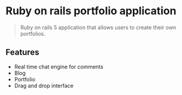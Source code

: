 # Ruby on rails portfolio application

> Ruby on rails 5 application that allows users to create their own portfolios.

## Features

- Real time chat engine for comments
- Blog
- Portfolio
- Drag and drop interface
